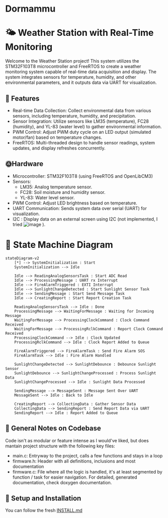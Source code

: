 # Dormammu
# 🌤️ Weather Station with Real-Time Monitoring
Welcome to the Weather Station project! This system utilizes the STM32F103T8 microcontroller and FreeRTOS to create a weather monitoring system capable of real-time data acquisition and display. The system integrates sensors for temperature, humidity, and other environmental parameters, and it outputs data via UART for visualization.

## 🍄 Features
- Real-time Data Collection: Collect environmental data from various sensors, including temperature, humidity, and precipitation.
- Sensor Integration: Utilize sensors like LM35 (temperature), FC28 (humidity), and YL-83 (water level) to gather environmental information.
- PWM Control: Adjust PWM duty cycle on an LED output (simulated motor/fan) based on temperature changes.
- FreeRTOS: Multi-threaded design to handle sensor readings, system updates, and display refreshes concurrently.
## 🌞Hardware
- Microcontroller: STM32F103T8 (using FreeRTOS and OpenLibCM3)
- Sensors:
  - LM35: Analog temperature sensor.
  - FC28: Soil moisture and humidity sensor.
  - YL-83: Water level sensor.
- PWM Control: Adjust LED brightness based on temperature.
- UART Communication: Sends system data over serial (UART) for visualization.
- I2C : Display data on an external screen using I2C (not implemented, I tried ![image](https://github.com/user-attachments/assets/a73b4e62-6ef2-4379-82b8-3b91bb0a2d59)
).
# 🗽 State Machine Diagram
```mermaid
stateDiagram-v2
    [*] --> SystemInitialization : Start
    SystemInitialization --> Idle

    Idle --> ReadingAnalogSensorsTask : Start ADC Read
    Idle --> ProcessingMessage : UART rx Interrupt
    Idle --> FireAlarmTriggered : EXTI Interrupt
    Idle --> SunlightChangeDetected : Start Sunlight Sensor Task
    Idle --> SendingMessage : Start Send Message Task
    Idle --> CreatingReport : Start Report Creation Task  

    ReadingAnalogSensorsTask --> Idle : Done
    ProcessingMessage --> WaitingForMessage : Waiting for Incoming Message
    WaitingForMessage --> ProcessingClockCommand : Clock Command Received
    WaitingForMessage --> ProcessingRclkCommand : Report Clock Command Received
    ProcessingClockCommand --> Idle : Clock Updated
    ProcessingRclkCommand --> Idle : Clock Report Added to Queue

    FireAlarmTriggered --> FireAlarmTask : Send Fire Alarm SOS
    FireAlarmTask --> Idle : Fire Alarm Handled

    SunlightChangeDetected --> SunlightDebounce : Debounce Sunlight Sensor
    SunlightDebounce --> SunlightChangeProcessed : Process Sunlight Data
    SunlightChangeProcessed --> Idle : Sunlight Data Processed

    SendingMessage --> MessageSent : Message Sent Over UART
    MessageSent --> Idle : Back to Idle

    CreatingReport --> CollectingData : Gather Sensor Data
    CollectingData --> SendingReport : Send Report Data via UART
    SendingReport --> Idle : Report Added to Queue
```
## 👾 General Notes on Codebase
Code isn't as modular or feature intense as I would've liked, but does mantain project structure with the following key files:
- main.c: Entryway to the project, calls a few functions and stays in a loop
- firmware.h: Header with all definitions, inclusions and most documentation
- firmware.c: File where all the logic is handled, it's at least segmented by function / task for easier navigation.
For detailed, generated documentation, check doxygen documentation.

## 📐 Setup and Installation
You can follow the fresh [INSTALL.md](https://github.com/ICOMP-UNC/Dormammu/blob/cleanup/INSTALL.md)
